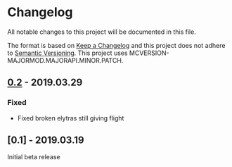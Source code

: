 # Changelog
All notable changes to this project will be documented in this file.

The format is based on [Keep a Changelog](http://keepachangelog.com/en/1.0.0/) and this project does not adhere to [Semantic Versioning](http://semver.org/spec/v2.0.0.html).
This project uses MCVERSION-MAJORMOD.MAJORAPI.MINOR.PATCH.

## [0.2](https://github.com/TheIllusiveC4/CuriousElytra/compare/56a8a1278eaf1af1a6b89379404bf90c7c4e692a...master) - 2019.03.29
### Fixed
- Fixed broken elytras still giving flight

## [0.1] - 2019.03.19
Initial beta release